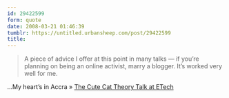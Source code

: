 ```yaml
---
id: 29422599
form: quote
date: 2008-03-21 01:46:39
tumblr: https://untitled.urbansheep.com/post/29422599
title: 
---
```


<blockquote>
A piece of advice I offer at this point in many talks — if you’re planning on being an online activist, marry a blogger. It’s worked very well for me.
</blockquote>

…My heart’s in Accra » <a href="http://www.ethanzuckerman.com/blog/2008/03/08/the-cute-cat-theory-talk-at-etech/">The Cute Cat Theory Talk at ETech</a>

